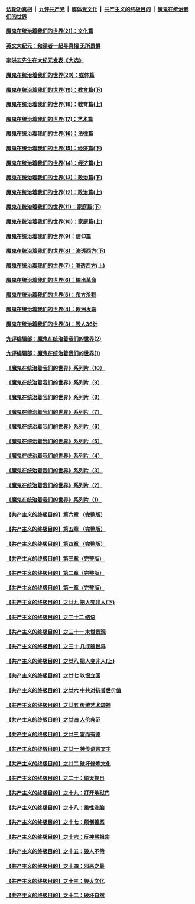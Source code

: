 

####  [法轮功真相](../../../../basic/blob/master/README.md?t=01201901) &nbsp;|&nbsp; [九评共产党](../../../../9ping.md/blob/master/README.md?t=01201901) &nbsp;|&nbsp; [解体党文化](../../../../jtdwh.md/blob/master/README.md?t=01201901)  &nbsp;|&nbsp; [共产主义的终极目的](../../../../gczydzjmd.md/blob/master/README.md?t=01201901) &nbsp;|&nbsp; [魔鬼在统治我们的世界](../../../../mgztzwmdsj.md/blob/master/README.md?t=01201901) 

#### [魔鬼在统治着我们的世界(21)：文化篇](../pages/nsc422/n10597706.md?t=01201901) 

#### [英文大纪元：和读者一起寻真相 无所畏惧](../pages/nsc422/n12542027.md?t=01201901) 

#### [李洪志先生在大纪元发表《大选》](../pages/nsc422/n12534746.md?t=01201901) 

#### [魔鬼在统治着我们的世界(20)：媒体篇](../pages/nsc422/n10586579.md?t=01201901) 

#### [魔鬼在统治着我们的世界(19)：教育篇(下)](../pages/nsc422/n10564808.md?t=01201901) 

#### [魔鬼在统治着我们的世界(18)：教育篇(上)](../pages/nsc422/n10526970.md?t=01201901) 

#### [魔鬼在统治着我们的世界(17)：艺术篇](../pages/nsc422/n10499093.md?t=01201901) 

#### [魔鬼在统治着我们的世界(16)：法律篇](../pages/nsc422/n10485969.md?t=01201901) 

#### [魔鬼在统治着我们的世界(15)：经济篇(下)](../pages/nsc422/n10469975.md?t=01201901) 

#### [魔鬼在统治着我们的世界(14)：经济篇(上)](../pages/nsc422/n10457370.md?t=01201901) 

#### [魔鬼在统治着我们的世界(13)：政治篇(下)](../pages/nsc422/n10448270.md?t=01201901) 

#### [魔鬼在统治着我们的世界(12)：政治篇(上)](../pages/nsc422/n10444576.md?t=01201901) 

#### [魔鬼在统治着我们的世界(11)：家庭篇(下)](../pages/nsc422/n10440961.md?t=01201901) 

#### [魔鬼在统治着我们的世界(10)：家庭篇(上)](../pages/nsc422/n10435448.md?t=01201901) 

#### [魔鬼在统治着我们的世界(9)：信仰篇](../pages/nsc422/n10432159.md?t=01201901) 

#### [魔鬼在统治着我们的世界(8)：渗透西方(下)](../pages/nsc422/n10429603.md?t=01201901) 

#### [魔鬼在统治着我们的世界(7)：渗透西方(上)](../pages/nsc422/n10426013.md?t=01201901) 

#### [魔鬼在统治着我们的世界(6)：输出革命](../pages/nsc422/n10421536.md?t=01201901) 

#### [魔鬼在统治着我们的世界(5)：东方杀戮](../pages/nsc422/n10417707.md?t=01201901) 

#### [魔鬼在统治着我们的世界(4)：欧洲发端](../pages/nsc422/n10414890.md?t=01201901) 

#### [魔鬼在统治着我们的世界(3)：毁人36计](../pages/nsc422/n10411583.md?t=01201901) 

#### [九评编辑部：魔鬼在统治着我们的世界(2)](../pages/nsc422/n10410036.md?t=01201901) 

#### [九评编辑部：魔鬼在统治着我们的世界(1)](../pages/nsc422/n10406825.md?t=01201901) 

#### [《魔鬼在统治着我们的世界》系列片（10）](../pages/nsc422/n12292670.md?t=01201901) 

#### [《魔鬼在统治着我们的世界》系列片（9）](../pages/nsc422/n12290859.md?t=01201901) 

#### [《魔鬼在统治着我们的世界》系列片（8）](../pages/nsc422/n12287445.md?t=01201901) 

#### [《魔鬼在统治着我们的世界》系列片（7）](../pages/nsc422/n12283425.md?t=01201901) 

#### [《魔鬼在统治着我们的世界》系列片（6）](../pages/nsc422/n12282314.md?t=01201901) 

#### [《魔鬼在统治着我们的世界》系列片（5）](../pages/nsc422/n12281419.md?t=01201901) 

#### [《魔鬼在统治着我们的世界》系列片（4）](../pages/nsc422/n12274024.md?t=01201901) 

#### [《魔鬼在统治着我们的世界》系列片（3）](../pages/nsc422/n12271322.md?t=01201901) 

#### [《魔鬼在统治着我们的世界》系列片（2）](../pages/nsc422/n12269049.md?t=01201901) 

#### [《魔鬼在统治着我们的世界》系列片（1）](../pages/nsc422/n12267575.md?t=01201901) 

#### [【共产主义的终极目的】第六章 （完整版）](../pages/nsc422/n11428913.md?t=01201901) 

#### [【共产主义的终极目的】第五章 （完整版）](../pages/nsc422/n11428912.md?t=01201901) 

#### [【共产主义的终极目的】第四章 （完整版）](../pages/nsc422/n11428907.md?t=01201901) 

#### [【共产主义的终极目的】第三章（完整版）](../pages/nsc422/n11428848.md?t=01201901) 

#### [【共产主义的终极目的】第二章（完整版）](../pages/nsc422/n11428831.md?t=01201901) 

#### [【共产主义的终极目的】第一章（完整版）](../pages/nsc422/n11417651.md?t=01201901) 

#### [【共产主义的终极目的】之廿九 把人变非人(下)](../pages/nsc422/n11344140.md?t=01201901) 

#### [【共产主义的终极目的】之三十二 结语](../pages/nsc422/n11360535.md?t=01201901) 

#### [【共产主义的终极目的】之三十一 末世景观](../pages/nsc422/n11351129.md?t=01201901) 

#### [【共产主义的终极目的】之三十 几成狼世界](../pages/nsc422/n11348280.md?t=01201901) 

#### [【共产主义的终极目的】之廿八 把人变非人(上)](../pages/nsc422/n11340492.md?t=01201901) 

#### [【共产主义的终极目的】之廿七 以恨立国](../pages/nsc422/n11336944.md?t=01201901) 

#### [【共产主义的终极目的】之廿六 中共对抗普世价值](../pages/nsc422/n11324785.md?t=01201901) 

#### [【共产主义的终极目的】之廿五 传统艺术颂神](../pages/nsc422/n11296396.md?t=01201901) 

#### [【共产主义的终极目的】之廿四 人伦典范](../pages/nsc422/n11296397.md?t=01201901) 

#### [【共产主义的终极目的】之廿三 富而有德](../pages/nsc422/n11283598.md?t=01201901) 

#### [【共产主义的终极目的】之廿一 神传语言文字](../pages/nsc422/n11263265.md?t=01201901) 

#### [【共产主义的终极目的】之廿二 破坏修炼文化](../pages/nsc422/n11245728.md?t=01201901) 

#### [【共产主义的终极目的】之二十：偷天换日](../pages/nsc422/n11238846.md?t=01201901) 

#### [【共产主义的终极目的】之十九：打开地狱门](../pages/nsc422/n11206376.md?t=01201901) 

#### [【共产主义的终极目的】之十八：柔性洗脑](../pages/nsc422/n11199994.md?t=01201901) 

#### [【共产主义的终极目的】之十七：颠倒善恶](../pages/nsc422/n11179782.md?t=01201901) 

#### [【共产主义的终极目的】之十六：反神骂祖宗](../pages/nsc422/n11166798.md?t=01201901) 

#### [【共产主义的终极目的】之十五：毁人不倦](../pages/nsc422/n11166792.md?t=01201901) 

#### [【共产主义的终极目的】之十四：邪恶之最](../pages/nsc422/n11150249.md?t=01201901) 

#### [【共产主义的终极目的】之十三：毁灭文化](../pages/nsc422/n11135227.md?t=01201901) 

#### [【共产主义的终极目的】之十二：破坏自然](../pages/nsc422/n11135214.md?t=01201901) 

